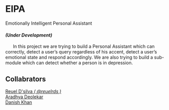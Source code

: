 # EIPA
Emotionally Intelligent Personal Assistant

#### *(Under Development)*

&nbsp;&nbsp;&nbsp;&nbsp;&nbsp;&nbsp;In this project we are trying to build a Personal Assistant which can correctly, detect a user’s query regardless of his accent, detect a user’s emotional state and respond accordingly. We are also trying to build a sub-module which can detect whether a person is in depression.

## Collabrators 
[Reuel D'silva *( @reuelrds )*](https://github.com/reuelrds)  
[Aradhya Deolekar]()  
[Danish Khan]()
